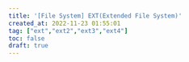 ```yaml
---
title: '[File System] EXT(Extended File System)'
created_at: 2022-11-23 01:55:01
tag: ["ext","ext2","ext3","ext4"]
toc: false
draft: true
---
```


